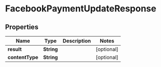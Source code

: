 

# FacebookPaymentUpdateResponse


## Properties

| Name | Type | Description | Notes |
|------------ | ------------- | ------------- | -------------|
|**result** | **String** |  |  [optional] |
|**contentType** | **String** |  |  [optional] |



